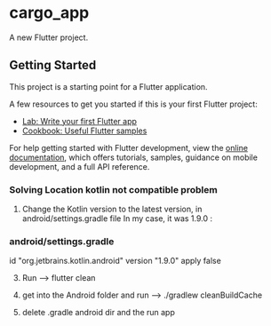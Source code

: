 # cargo_app

A new Flutter project.

## Getting Started

This project is a starting point for a Flutter application.

A few resources to get you started if this is your first Flutter project:

- [Lab: Write your first Flutter app](https://docs.flutter.dev/get-started/codelab)
- [Cookbook: Useful Flutter samples](https://docs.flutter.dev/cookbook)

For help getting started with Flutter development, view the
[online documentation](https://docs.flutter.dev/), which offers tutorials,
samples, guidance on mobile development, and a full API reference.

### Solving Location kotlin not compatible problem

1. Change the Kotlin version to the latest version, in android/settings.gradle file
In my case, it was 1.9.0 :

### android/settings.gradle
id "org.jetbrains.kotlin.android" version "1.9.0" apply false

3. Run --> flutter clean

4. get into the Android folder and run --> ./gradlew cleanBuildCache
5. delete .gradle android dir and the run app
